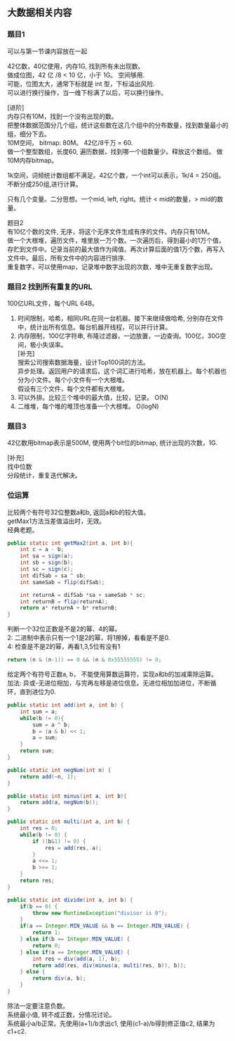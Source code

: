 ## 大数据相关内容

### 题目1  
可以与第一节课内容放在一起

42亿数，40亿使用，内存1G, 找到所有未出现数。  
做成位图，42 亿 /8 < 10 亿，小于 1G。 空间够用.  
可能，位图太大，通常下标就是 int 型，下标溢出风险.  
可以进行换行操作，当一维下标满了以后，可以换行操作。  

[进阶]  
内存只有10M，找到一个没有出现的数。  
把整体数据范围分几个组，统计这些数在这几个组中的分布数量，找到数量最小的组，细分下去。  
10M空间， bitmap: 80M。 42亿/8千万 = 60.  
做一个整型数组，长度60, 遍历数据，找到哪一个组数量少。释放这个数组。
做10M内存bitmap。  

1k空间，词频统计数组都不满足。42亿个数，一个int可以表示，1k/4 = 250组。不断分成250组,进行计算。  

只有几个变量。二分思想。一个mid, left, right。统计 < mid的数量，> mid的数量。  

题目2  
有10亿个数的文件, 无序，将这个无序文件生成有序的文件。内存只有10M。  
做一个大根堆，遍历文件，堆里放一万个数。一次遍历后，得到最小的1万个值，存贮到文件中。记录当前的最大值作为阈值。再次计算后面的值1万个数，再写入文件中。最后，所有文件中的内容进行排序.  
重复数字，可以使用map，记录堆中数字出现的次数，堆中无重复数字出现。  

### 题目2  找到所有重复的URL  
100亿URL文件，每个URL 64B。  

1. 时间限制，哈希，相同URL在同一台机器。接下来继续做哈希, 分别存在文件中，统计出所有信息。每台机器开线程，可以并行计算。  
2. 内存限制，100亿字符串, 布隆过滤器，一边放置，一边查询。100亿，30G空间，极小失误率。  
[补充]  
搜索公司搜索数据海量，设计Top100词的方法。  
异步处理。返回用户的请求后。这个词汇进行哈希，放在机器上。每个机器也分为小文件。每个小文件有一个大根堆。  
假设有三个文件，每个文件都有大根堆。  
1. 可以外排。比较三个堆中的最大值，比较，记录。  O(N)
2. 二维堆，每个堆的堆顶也准备一个大根堆。  O(logN)

### 题目3  
42亿数用bitmap表示是500M, 使用两个bit位的bitmap, 统计出现的次数，1G.  

[补充]  
找中位数  
分段统计，重复迭代解决。  

### 位运算  
比较两个有符号32位整数a和b, 返回a和b的较大值。  
getMax1方法当差值溢出时，无效。  
经典老题。  
```Java
public static int getMax2(int a, int b){
    int c = a - b;
    int sa = sign(a);
    int sb = sign(b);
    int sc = sign(c);
    int difSab = sa ^ sb;
    int sameSab = flip(difSab);

    int returnA = difSab *sa + sameSab * sc;
    int returnB = flip(returnA);
    return a* returnA + b* returnB;
}
```  

判断一个32位正数是不是2的幂、4的幂。  
2: 二进制中表示只有一个1是2的幂，将1擦掉，看看是不是0.  
4: 检查是不是2的幂，再看1,3,5位有没有1  
```Java  
return (n & (n-1)) == 0 && (n & 0x55555555) != 0;
```  

给定两个有符号正数a, b， 不能使用算数运算符，实现a和b的加减乘除运算。  
加法: 异或-无进位相加，与完再左移是进位信息。无进位相加加进位，不断循环，直到进位为0.
```Java
public static int add(int a, int b) {
    int sum = a;
    while(b != 0){
        sum = a ^ b;
        b = (a & b) << 1;
        a = sum;
    }
    return sum;
}

public static int negNum(int n) {
    return add(~n, 1);
}

public static int minus(int a, int b){
    return add(a, negNum(b));
}

public static int multi(int a, int b) {
    int res = 0;
    while(b != 0) {
        if ((b&1) != 0) {
            res = add(res, a);
        }
        a <<= 1;
        b >>= 1;
    }
    return res;
}

public static int divide(int a, int b) {
    if(b == 0) {
        throw new RuntimeException("divisor is 0");
    }
    if(a == Integer.MIN_VALUE && b == Integer.MIN_VALUE) {
        return 1;
    } else if(b == Integer.MIN_VALUE) {
        return 0;
    } else if(a == Integer.MIN_VALUE) {
        int res = div(add(a, 1), b);
        return add(res, div(minus(a, multi(res, b)), b));
    } else {
        return div(a, b);
    }
}
```  
除法一定要注意负数。  
系统最小值, 转不成正数，分情况讨论。  
系统最小a/b正常。先使用(a+1)/b求出c1, 使用(c1-a)/b得到修正值c2, 结果为c1+c2.  
